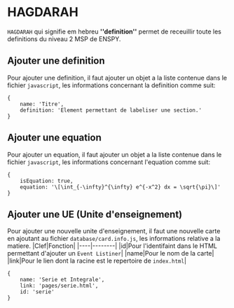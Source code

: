 # HAGDARAH
`HAGDARAH` qui signifie em hebreu **''definition''** permet de receuillir toute les definitions du niveau 2 MSP de ENSPY.

## Ajouter une definition
Pour ajouter une definition, il faut ajouter un objet a la liste contenue dans le fichier `javascript`, les informations concernant la definition comme suit:
```JS
{
    name: 'Titre',
    definition: 'Element permettant de labeliser une section.'
}
```

## Ajouter une equation
Pour ajouter un equation, il faut ajouter un objet a la liste contenue dans le fichier `javascript`, les informations concernant l'equation comme suit:
```JS
{
    isEquation: true,
    equation: '\[\int_{-\infty}^{\infty} e^{-x^2} dx = \sqrt{\pi}\]'
}
```

## Ajouter une UE (Unite d'enseignement)
Pour ajouter une nouvelle unite d'enseignement, il faut une nouvelle carte en ajoutant au fichier `database/card.info.js`, les informations relative a la matiere.
|Clef|Fonction|
|----|--------|
|id|Pour l'identifaint dans le HTML permettant d'ajouter un `Event Listiner`|
|name|Pour le nom de la carte|
|link|Pour le lien dont la racine est le repertoire de `index.html`|
```JS
{
    name: 'Serie et Integrale',
    link: 'pages/serie.html',
    id: 'serie'
}
```
